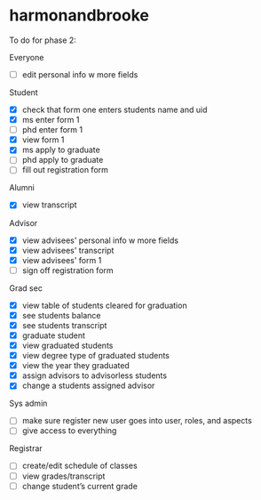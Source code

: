 # harmonandbrooke

To do for phase 2:

Everyone
- [ ] edit personal info w more fields

Student
- [x] check that form one enters students name and uid
- [x] ms enter form 1
- [ ] phd enter form 1
- [x] view form 1
- [x] ms apply to graduate
- [ ] phd apply to graduate
- [ ] fill out registration form

Alumni
- [x] view transcript

Advisor
- [x] view advisees' personal info w more fields
- [x] view advisees' transcript
- [x] view advisees' form 1
- [ ] sign off registration form

Grad sec
- [x] view table of students cleared for graduation 
- [x] see students balance 
- [x] see students transcript 
- [x] graduate student 
- [x] view graduated students 
- [x] view degree type of graduated students
- [x] view the year they graduated
- [x] assign advisors to advisorless students 
- [x] change a students assigned advisor 

Sys admin
- [ ] make sure register new user goes into user, roles, and aspects
- [ ] give access to everything

Registrar
- [ ] create/edit schedule of classes
- [ ] view grades/transcript
- [ ] change student’s current grade
